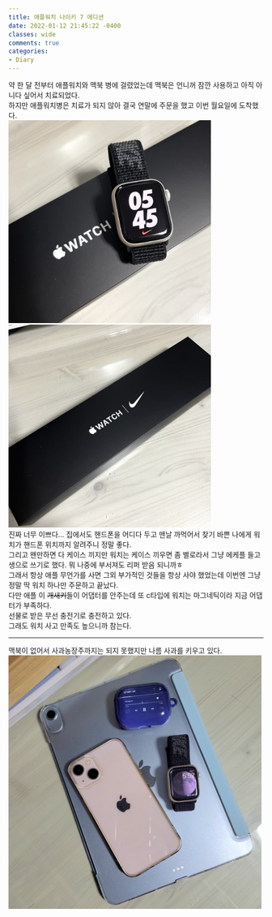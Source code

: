 ```yaml
---
title: 애플워치 나이키 7 에디션
date: 2022-01-12 21:45:22 -0400
classes: wide
comments: true
categories: 
- Diary
---
```


약 한 달 전부터 애플워치와 맥북 병에 걸렸었는데 맥북은 언니꺼 잠깐 사용하고 아직 아니다 싶어서 치료되었다.<br>
하지만 애플워치병은 치료가 되지 않아 결국 연말에 주문을 했고 이번 월요일에 도착했다.<br>
<img src="/assets/images/photo/post39_photo1.jpg" width="400px"> <img src="/assets/images/photo/post39_photo2.jpg" width="400px"><br>
진짜 너무 이쁘다... 집에서도 핸드폰을 어디다 두고 맨날 까먹어서 찾기 바쁜 나에게 워치가 핸드폰 위치까지 알려주니 정말 좋다.<br>
그리고 왠만하면 다 케이스 끼지만 워치는 케이스 끼우면 좀 별로라서 그냥 에케플 들고 생으로 쓰기로 했다. 뭐 나중에 부서져도 리퍼 받음 되니까ㅎ<br>
그래서 항상 애플 무언가를 사면 그외 부가적인 것들을 항상 사야 했었는데 이번엔 그냥 정말 딱 워치 하나만 주문하고 끝났다. <br>
다만 애플 이 ~~개새키~~들이 어댑터를 안주는데 또 c타입에 워치는 마그네틱이라 지금 어댑터가 부족하다.<br>
선물로 받은 무선 충전기로 충전하고 있다.<br>
그래도 워치 사고 만족도 높으니까 참는다.<br>

<hr>
맥북이 없어서 사과농장주까지는 되지 못했지만 나름 사과를 키우고 있다. <br>
<img src="/assets/images/photo/post39_photo3.jpg" width="500px">
